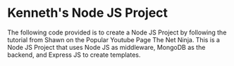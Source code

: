# Kenneth's Node JS Project
The following code provided is to create a Node JS Project by following the tutorial from Shawn on the Popular Youtube Page The Net Ninja. This is a Node JS Project that uses Node JS as middleware, MongoDB as the backend, and Express JS to create templates.
